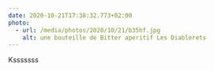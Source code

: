 ```yaml
---
date: 2020-10-21T17:38:32.773+02:00
photo:
  - url: /media/photos/2020/10/21/b35hf.jpg
    alt: une bouteille de Bitter aperitif Les Diablerets
---
```

Ksssssss
